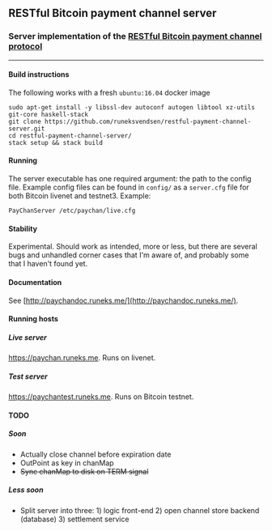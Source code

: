 ## RESTful Bitcoin payment channel server
### Server implementation of the [RESTful Bitcoin payment channel protocol](http://paychandoc.runeks.me/)

---

#### Build instructions
The following works with a fresh `ubuntu:16.04` docker image

    sudo apt-get install -y libssl-dev autoconf autogen libtool xz-utils git-core haskell-stack
    git clone https://github.com/runeksvendsen/restful-payment-channel-server.git
    cd restful-payment-channel-server/
    stack setup && stack build
    
#### Running
The server executable has one required argument: the path to the config file. Example config files can be found in `config/` as a `server.cfg` file for both Bitcoin livenet and testnet3. Example:

    PayChanServer /etc/paychan/live.cfg

#### Stability
Experimental. Should work as intended, more or less, but there are several bugs and unhandled corner cases that I'm aware of, and probably some that I haven't found yet.

#### Documentation
See [http://paychandoc.runeks.me/](http://paychandoc.runeks.me/).

#### Running hosts
##### Live server
https://paychan.runeks.me. Runs on livenet.
##### Test server
https://paychantest.runeks.me. Runs on Bitcoin testnet.

#### TODO

##### Soon
* Actually close channel before expiration date
* OutPoint as key in chanMap
* ~~Sync chanMap to disk on TERM signal~~

##### Less soon
* Split server into three: 1) logic front-end 2) open channel store backend (database) 3) settlement service

